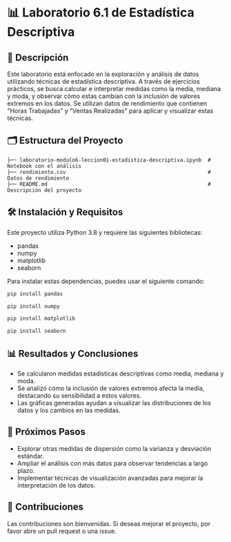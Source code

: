 # 📊 Laboratorio 6.1 de Estadística Descriptiva

## 📖 Descripción

Este laboratorio está enfocado en la exploración y análisis de datos utilizando técnicas de estadística descriptiva. A través de ejercicios prácticos, se busca calcular e interpretar medidas como la media, mediana y moda, y observar cómo estas cambian con la inclusión de valores extremos en los datos. Se utilizan datos de rendimiento que contienen "Horas Trabajadas" y "Ventas Realizadas" para aplicar y visualizar estas técnicas.

## 🗂️ Estructura del Proyecto

```
├── laboratorio-modulo6-leccion01-estadistica-descriptiva.ipynb  # Notebook con el análisis
├── rendimiento.csv                                              # Datos de rendimiento
├── README.md                                                    # Descripción del proyecto
```

## 🛠️ Instalación y Requisitos

Este proyecto utiliza Python 3.8 y requiere las siguientes bibliotecas:

- pandas
- numpy
- matplotlib
- seaborn

Para instalar estas dependencias, puedes usar el siguiente comando:

```bash
pip install pandas 
```
```bash
pip install numpy 
```
```bash
pip install matplotlib
```
```bash
pip install seaborn
```

## 📊 Resultados y Conclusiones

- Se calcularon medidas estadísticas descriptivas como media, mediana y moda.
- Se analizó cómo la inclusión de valores extremos afecta la media, destacando su sensibilidad a estos valores.
- Las gráficas generadas ayudan a visualizar las distribuciones de los datos y los cambios en las medidas.

## 🔄 Próximos Pasos

- Explorar otras medidas de dispersión como la varianza y desviación estándar.
- Ampliar el análisis con más datos para observar tendencias a largo plazo.
- Implementar técnicas de visualización avanzadas para mejorar la interpretación de los datos.

## 🤝 Contribuciones

Las contribuciones son bienvenidas. Si deseas mejorar el proyecto, por favor abre un pull request o una issue.

